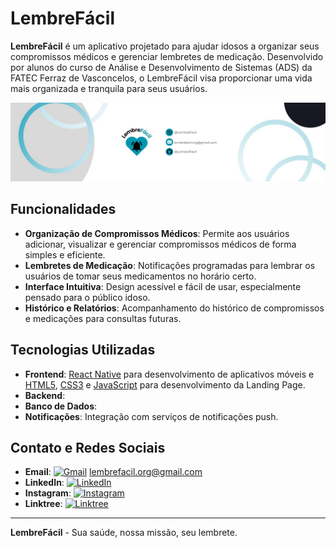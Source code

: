 # LembreFácil

**LembreFácil** é um aplicativo projetado para ajudar idosos a organizar seus compromissos médicos e gerenciar lembretes de medicação. Desenvolvido por alunos do curso de Análise e Desenvolvimento de Sistemas (ADS) da FATEC Ferraz de Vasconcelos, o LembreFácil visa proporcionar uma vida mais organizada e tranquila para seus usuários.

![Ícone do LembreFácil](https://github.com/LembreFacil/lembrefacil-website/blob/main/assets/0514770a-e71d-41ac-a34c-454ae2e5dd93.jfif) <!-- Substitua com o caminho correto para o ícone SVG -->

## Funcionalidades

- **Organização de Compromissos Médicos**: Permite aos usuários adicionar, visualizar e gerenciar compromissos médicos de forma simples e eficiente.
- **Lembretes de Medicação**: Notificações programadas para lembrar os usuários de tomar seus medicamentos no horário certo.
- **Interface Intuitiva**: Design acessível e fácil de usar, especialmente pensado para o público idoso.
- **Histórico e Relatórios**: Acompanhamento do histórico de compromissos e medicações para consultas futuras.

## Tecnologias Utilizadas

- **Frontend**: [React Native](https://reactnative.dev/) para desenvolvimento de aplicativos móveis e [HTML5](https://www.w3schools.com/html/), [CSS3](https://www.w3schools.com/css/default.asp) e [JavaScript](https://www.w3schools.com/js/default.asp) para desenvolvimento da Landing Page.
- **Backend**: 
- **Banco de Dados**: 
- **Notificações**: Integração com serviços de notificações push.

## Contato e Redes Sociais

- **Email**:  [![Gmail](https://img.shields.io/badge/Email-D14836?style=flat&logo=gmail&logoColor=white)](mailto:contato@lembrefacil.com) [lembrefacil.org@gmail.com](mailto:lembrefacil.org@gmail.com)
- **LinkedIn**: [![LinkedIn](https://img.shields.io/badge/LinkedIn-0077B5?style=flat&logo=linkedin&logoColor=white)](https://www.linkedin.com/company/lembrefácil)
- **Instagram**: [![Instagram](https://img.shields.io/badge/Instagram-E4405F?style=flat&logo=instagram&logoColor=white)](https://www.instagram.com/lembrefacil)
- **Linktree**: [![Linktree](https://img.shields.io/badge/Linktree-39C5BB?style=flat&logo=linktree&logoColor=white)](https://linktr.ee/lembrefacil)

---

**LembreFácil** - Sua saúde, nossa missão, seu lembrete.
